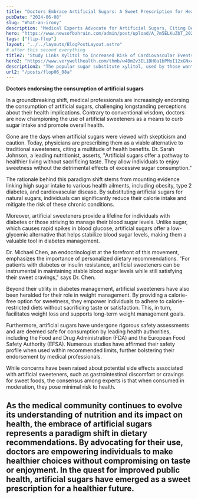 ```yaml
---
title: "Doctors Embrace Artificial Sugars: A Sweet Prescription for Health"
pubDate: "2024-06-08"
slug: "What-an-irony"
description: "Medical Experts Advocate for Artificial Sugars, Citing Benefits Beyond Traditional Sweeteners"
hero: "https://www.newsofbahrain.com/admin/post/upload/A_7m5ELKuZbT_2023-05-16_1684234897resized_pic.jpg"
tags: ["flip-flop"]
layout: "../../layouts/BlogPostLayout.astro"
# after this second everything
title2: "Study Links Xylitol to Increased Risk of Cardiovascular Events"
hero2: "https://www.verywellhealth.com/thmb/w4Bm2v3EL1BH0a1bPMoI12xGNx4=/1500x0/filters:no_upscale():max_bytes(150000):strip_icc()/A-Spoonful-of-Sugar-ASColgan-Photography-56a6c0aa5f9b58b7d0e4768e.jpg"
description2: "The popular sugar substitute xylitol, used by those wanting to lose weight or who are diabetic, is associated with an increased risk of a cardiovascular event such as a heart attack and stroke."
url2: "/posts/flop06_08a"
---
```

**Doctors endorsing the consumption of artificial sugars**

In a groundbreaking shift, medical professionals are increasingly endorsing the consumption of artificial sugars, challenging longstanding perceptions about their health implications. Contrary to conventional wisdom, doctors are now championing the use of artificial sweeteners as a means to curb sugar intake and promote overall health.

Gone are the days when artificial sugars were viewed with skepticism and caution. Today, physicians are prescribing them as a viable alternative to traditional sweeteners, citing a multitude of health benefits. Dr. Sarah Johnson, a leading nutritionist, asserts, "Artificial sugars offer a pathway to healthier living without sacrificing taste. They allow individuals to enjoy sweetness without the detrimental effects of excessive sugar consumption."

The rationale behind this paradigm shift stems from mounting evidence linking high sugar intake to various health ailments, including obesity, type 2 diabetes, and cardiovascular disease. By substituting artificial sugars for natural sugars, individuals can significantly reduce their calorie intake and mitigate the risk of these chronic conditions.

Moreover, artificial sweeteners provide a lifeline for individuals with diabetes or those striving to manage their blood sugar levels. Unlike sugar, which causes rapid spikes in blood glucose, artificial sugars offer a low-glycemic alternative that helps stabilize blood sugar levels, making them a valuable tool in diabetes management.

Dr. Michael Chen, an endocrinologist at the forefront of this movement, emphasizes the importance of personalized dietary recommendations. "For patients with diabetes or insulin resistance, artificial sweeteners can be instrumental in maintaining stable blood sugar levels while still satisfying their sweet cravings," says Dr. Chen.

Beyond their utility in diabetes management, artificial sweeteners have also been heralded for their role in weight management. By providing a calorie-free option for sweetness, they empower individuals to adhere to calorie-restricted diets without sacrificing taste or satisfaction. This, in turn, facilitates weight loss and supports long-term weight management goals.

Furthermore, artificial sugars have undergone rigorous safety assessments and are deemed safe for consumption by leading health authorities, including the Food and Drug Administration (FDA) and the European Food Safety Authority (EFSA). Numerous studies have affirmed their safety profile when used within recommended limits, further bolstering their endorsement by medical professionals.

While concerns have been raised about potential side effects associated with artificial sweeteners, such as gastrointestinal discomfort or cravings for sweet foods, the consensus among experts is that when consumed in moderation, they pose minimal risk to health.

As the medical community continues to evolve its understanding of nutrition and its impact on health, the embrace of artificial sugars represents a paradigm shift in dietary recommendations. By advocating for their use, doctors are empowering individuals to make healthier choices without compromising on taste or enjoyment. In the quest for improved public health, artificial sugars have emerged as a sweet prescription for a healthier future.
---